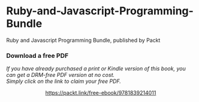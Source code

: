 # Ruby-and-Javascript-Programming-Bundle
Ruby and Javascript Programming Bundle, published by Packt
### Download a free PDF

 <i>If you have already purchased a print or Kindle version of this book, you can get a DRM-free PDF version at no cost.<br>Simply click on the link to claim your free PDF.</i>
<p align="center"> <a href="https://packt.link/free-ebook/9781839214011">https://packt.link/free-ebook/9781839214011 </a> </p>